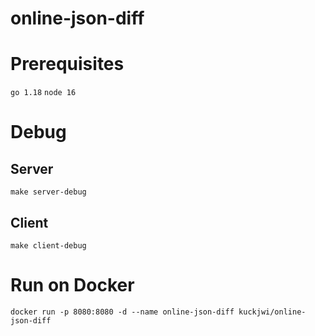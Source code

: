 # online-json-diff

# Prerequisites
`go 1.18`
`node 16`

# Debug
## Server
```
make server-debug
```
## Client
```
make client-debug
```

# Run on Docker
```shell
docker run -p 8080:8080 -d --name online-json-diff kuckjwi/online-json-diff
```
